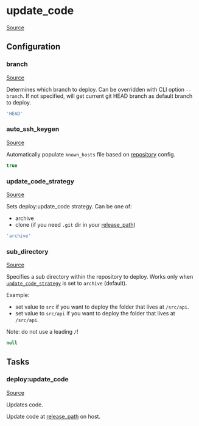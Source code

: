 <!-- DO NOT EDIT THIS FILE! -->
<!-- Instead edit recipe/deploy/update_code.php -->
<!-- Then run bin/docgen -->

# update_code

[Source](/recipe/deploy/update_code.php)


## Configuration
### branch
[Source](https://github.com/deployphp/deployer/blob/master/recipe/deploy/update_code.php#L10)

Determines which branch to deploy. Can be overridden with CLI option `--branch`.
If not specified, will get current git HEAD branch as default branch to deploy.

```php title="Default value"
'HEAD'
```


### auto_ssh_keygen
[Source](https://github.com/deployphp/deployer/blob/master/recipe/deploy/update_code.php#L13)

Automatically populate `known_hosts` file based on [repository](/docs/recipe/common.md#repository) config.

```php title="Default value"
true
```


### update_code_strategy
[Source](https://github.com/deployphp/deployer/blob/master/recipe/deploy/update_code.php#L19)

Sets deploy:update_code strategy.
Can be one of:
- archive
- clone (if you need `.git` dir in your [release_path](/docs/recipe/deploy/release.md#release_path))

```php title="Default value"
'archive'
```


### sub_directory
[Source](https://github.com/deployphp/deployer/blob/master/recipe/deploy/update_code.php#L25)

Specifies a sub directory within the repository to deploy.
Works only when [`update_code_strategy`](#update_code_strategy) is set to `archive` (default).

Example: 
 - set value to `src` if you want to deploy the folder that lives at `/src/api`.
 - set value to `src/api` if you want to deploy the folder that lives at `/src/api`.

Note: do not use a leading `/`!

```php title="Default value"
null
```



## Tasks

### deploy:update_code
[Source](https://github.com/deployphp/deployer/blob/master/recipe/deploy/update_code.php#L25)

Updates code.

Update code at [release_path](/docs/recipe/deploy/release.md#release_path) on host.


